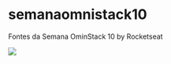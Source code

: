 # semanaomnistack10
Fontes da Semana OminStack 10 by Rocketseat

<img src="https://www.vagalume.com.br/pink-floyd/images/pink-floyd.jpg">
